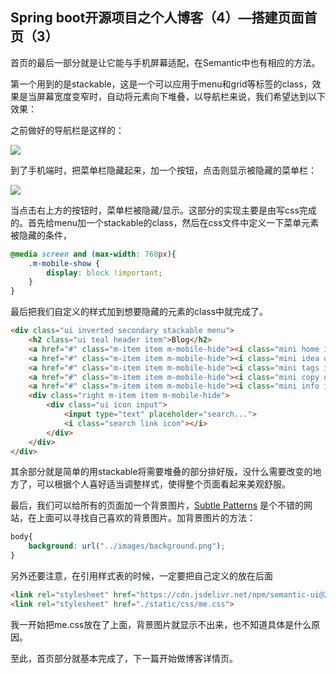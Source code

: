 ## Spring boot开源项目之个人博客（4）—搭建页面首页（3）

首页的最后一部分就是让它能与手机屏幕适配，在Semantic中也有相应的方法。

第一个用到的是stackable，这是一个可以应用于menu和grid等标签的class，效果是当屏幕宽度变窄时，自动将元素向下堆叠，以导航栏来说，我们希望达到以下效果：

之前做好的导航栏是这样的：

![](D:\note\target\Springboot博客开源项目笔记\一些截图\前端\手机适配导航栏1.PNG)

到了手机端时，把菜单栏隐藏起来，加一个按钮，点击则显示被隐藏的菜单栏：

![](D:\note\target\Springboot博客开源项目笔记\一些截图\前端\手机适配导航栏2.PNG)

当点击右上方的按钮时，菜单栏被隐藏/显示。这部分的实现主要是由写css完成的。首先给menu加一个stackable的class，然后在css文件中定义一下菜单元素被隐藏的条件，

~~~css
@media screen and (max-width: 768px){
    .m-mobile-show {
        display: block !important;
    }
}
~~~

最后把我们自定义的样式加到想要隐藏的元素的class中就完成了。

~~~html
<div class="ui inverted secondary stackable menu">
    <h2 class="ui teal header item">Blog</h2>
    <a href="#" class="m-item item m-mobile-hide"><i class="mini home icon"></i>首页</a>
    <a href="#" class="m-item item m-mobile-hide"><i class="mini idea outline icon"></i>分类</a>
    <a href="#" class="m-item item m-mobile-hide"><i class="mini tags icon"></i>标签</a>
    <a href="#" class="m-item item m-mobile-hide"><i class="mini copy outline icon"></i>归档</a>
    <a href="#" class="m-item item m-mobile-hide"><i class="mini info icon"></i>关于我</a>
    <div class="right m-item item m-mobile-hide">
        <div class="ui icon input">
            <input type="text" placeholder="search...">
            <i class="search link icon"></i>
        </div>
    </div>
</div>
~~~

其余部分就是简单的用stackable将需要堆叠的部分排好版，没什么需要改变的地方了，可以根据个人喜好适当调整样式，使得整个页面看起来美观舒服。

最后，我们可以给所有的页面加一个背景图片，[Subtle Patterns]( https://www.toptal.com/designers/subtlepatterns/ ) 是个不错的网站，在上面可以寻找自己喜欢的背景图片。加背景图片的方法：

~~~css
body{
    background: url("../images/background.png");
}
~~~

另外还要注意，在引用样式表的时候，一定要把自己定义的放在后面

~~~html
<link rel="stylesheet" href="https://cdn.jsdelivr.net/npm/semantic-ui@2.4.2/dist/semantic.min.css">
<link rel="stylesheet" href="./static/css/me.css">
~~~

我一开始把me.css放在了上面，背景图片就显示不出来，也不知道具体是什么原因。

至此，首页部分就基本完成了，下一篇开始做博客详情页。